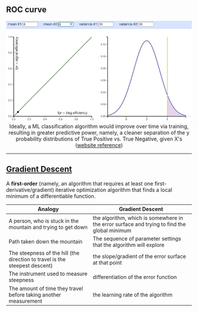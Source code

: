 ## ROC curve

<p align="center"><img src="./images/prob_distribution_and_ROC.gif" width="600px"><br/>Ideally, a ML classification algorithm would improve over time via training, resulting in greater predictive power, namely, a cleaner separation of the y probability distributions of True Positive vs. True Negative, given X's (<a href="http://arogozhnikov.github.io/2015/10/05/roc-curve.html">website reference</a>)</p>

<hr>

## <a href="./gradient_descent">Gradient Descent</a>

A **first-order** (namely, an algorithm that requires at least one first-derivative/gradient) iterative optimization algorithm that finds a local minimum of a differentiable function.

Analogy | Gradient Descent
--- | ---
A person, who is stuck in the mountain and trying to get down | the algorithm, which is somewhere in the error surface and trying to find the global minimum
Path taken down the mountain | The sequence of parameter settings that the algorithm will explore
The steepness of the hill (the direction to travel is the steepest descent) | the slope/gradient of the error surface at that point
The instrument used to measure steepness | differentiation of the error function
The amount of time they travel before taking another measurement | the learning rate of the algorithm
